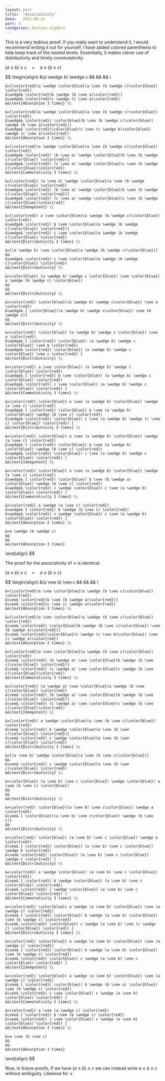 ```yaml
---
layout: post
title:  "Associativity"
date:   2022-08-23
part: 3
categories: boolean-algebra
---
```


This is a very tedious proof. If you really want to understand it, I would recommend writing it out for yourself. I have added colored parenthesis to help keep track of the nested levels. Essentially, it makes clever use of distributivity and timely commutativity.

$(a \wedge b) \wedge c \quad = \quad a \wedge (b \wedge c)$

$$
\begin{align}
    &(a \wedge b) \wedge c 
    &&
    &&
    && \\

    &=[\color{red}(a \wedge \color{blue}(a \vee (b \wedge c)\color{blue}) \color{red}) 
    &\wedge& \color{red}(b \wedge (b \vee a)\color{red})] 
    &\wedge& \color{red}(c \wedge (c \vee a)\color{red})   
    &&\text{Absorption 3 times} \\
    
    &=[\color{red}(a \wedge \color{blue}(a \vee (b \wedge c)\color{blue}) \color{red}) 
    &\wedge& \color{red}( \color{blue}(b \vee (b \wedge c)\color{blue}) \wedge (b \vee a)\color{red})] 
    &\wedge& \color{red}(\color{blue}(c \vee (c \wedge b)\color{blue}) \wedge (c \vee a)\color{red})
    &&\text{Absorption 2 times} \\

    &=[\color{red}(a \wedge \color{blue}(a \vee (b \wedge c)\color{blue}) \color{red}) 
    &\wedge& \color{red}( (b \vee a) \wedge \color{blue}(b \vee (b \wedge c)\color{blue}) \color{red})]
    &\wedge& \color{red}( (c \vee a) \wedge \color{blue}(c \vee (b \wedge c)\color{blue})\color{red})
    &&\text{Commutativity 3 times} \\

    &=[\color{red}( (a \vee a) \wedge \color{blue}(a \vee (b \wedge c)\color{blue}) \color{red}) 
    &\wedge& \color{red}( (b \vee a) \wedge \color{blue}(b \vee (b \wedge c)\color{blue}) \color{red})]
    &\wedge& \color{red}( (c \vee a) \wedge \color{blue}(c \vee (b \wedge c)\color{blue})\color{red})
    &&\text{Idempotent} \\

    &=[\color{red}( a \vee \color{blue}(a \wedge (b \wedge c)\color{blue}) \color{red})
    &\wedge& \color{red}( b \vee \color{blue}(a \wedge (b \wedge c)\color{blue}) \color{red})]
    &\wedge& \color{red}( c \vee \color{blue}(a \wedge (b \wedge c)\color{blue}) \color{red})
    &&\text{Distributivity 3 times} \\

    &=[(a \wedge b) \vee \color{blue}(a \wedge (b \wedge c)\color{blue})] 
    &&
    &\wedge& \color{red}( c \vee \color{blue}(a \wedge (b \wedge c)\color{blue}) \color{red})
    &&\text{Distributivity} \\

    &=\color{blue}( (a \wedge b) \wedge c \color{blue}) \vee \color{blue}( a \wedge (b \wedge c) \color{blue})
    &&
    &&
    &&\text{Distributivity} \\

    &=\color{red}( \color{blue}((a \wedge b) \wedge c\color{blue}) \vee a \color{red}) 
    &\wedge& [ \color{blue}((a \wedge b) \wedge c\color{blue}) \vee (b \wedge c)]
    &&
    &&\text{Distributivity} \\

    &=\color{red}( \color{blue}( (a \wedge b) \wedge c \color{blue}) \vee a \color{red})
    &\wedge& [ \color{red}( \color{blue}( (a \wedge b) \wedge c \color{blue}) \vee b \color{red}) 
    &\wedge& \color{red}( \color{blue}( (a \wedge b) \wedge c \color{blue}) \vee c \color{red}) ]
    &&\text{Distributivity} \\

    &=\color{red}( a \vee \color{blue}( (a \wedge b) \wedge c \color{blue}) \color{red})
    &\wedge& [ \color{red}( b \vee \color{blue}( (a \wedge b) \wedge c \color{blue}) \color{red}) 
    &\wedge& \color{red}( c \vee \color{blue}( (a \wedge b) \wedge c \color{blue}) \color{red}) ]
    &&\text{Commutativity 3 times} \\

    &=\color{red}( \color{blue}( a \vee (a \wedge b) \color{blue}) \wedge (a \vee c) \color{red})
    &\wedge& [ \color{red}( \color{blue}( b \vee (a \wedge b) \color{blue}) \wedge (b \vee c) \color{red}) 
    &\wedge& \color{red}( \color{blue}( c \vee (a \wedge b) \wedge (c \vee c) \color{blue}) \color{red}) ]
    &&\text{Distributivity 3 times} \\

    &=\color{red}( \color{blue}( a \vee (a \wedge b) \color{blue}) \wedge (a \vee c) \color{red})
    &\wedge& [ \color{red}( \color{blue}( b \vee (a \wedge b) \color{blue}) \wedge (b \vee c) \color{red}) 
    &\wedge& \color{red}( \color{blue}( c \vee (a \wedge b) \wedge c \color{blue}) \color{red}) ]
    &&\text{Idempotent} \\

    &=\color{red}( \color{blue}( a \vee (a \wedge b) \color{blue}) \wedge (a \vee c) \color{red})
    &\wedge& [ \color{red}( \color{blue}( b \vee (b \wedge a) \color{blue}) \wedge (b \vee c) \color{red}) 
    &\wedge& \color{red}( c \wedge \color{blue}( c \vee (a \wedge b) \color{blue}) \color{red}) ]
    &&\text{Commutativity 2 times} \\

    &=\color{red}( a \wedge (a \vee c) \color{red})
    &\wedge& [ \color{red}( b \wedge (b \vee c) \color{red}) 
    &\wedge& \color{red}( c \wedge \color{blue}( c \vee (a \wedge b)  \color{blue}) \color{red}) ]
    &&\text{Absorption 2 times} \\

    &=a \wedge (b \wedge c)
    &&
    &&
    &&\text{Absorption 3 times}
\end{align}
$$

The proof for the associativity of $\vee$ is identical.

$(a \vee b) \vee c \quad = \quad a \vee (b \vee c)$

$$
\begin{align}
    &(a \vee b) \vee c 
    &&
    &&
    && \\

    &=[\color{red}(a \vee \color{blue}(a \wedge (b \vee c)\color{blue}) \color{red}) 
    &\vee& \color{red}(b \vee (b \wedge a)\color{red})] 
    &\vee& \color{red}(c \vee (c \wedge a)\color{red})   
    &&\text{Absorption 3 times} \\
    
    &=[\color{red}(a \vee \color{blue}(a \wedge (b \vee c)\color{blue}) \color{red}) 
    &\vee& \color{red}( \color{blue}(b \wedge (b \vee c)\color{blue}) \vee (b \wedge a)\color{red})] 
    &\vee& \color{red}(\color{blue}(c \wedge (c \vee b)\color{blue}) \vee (c \wedge a)\color{red})
    &&\text{Absorption 2 times} \\

    &=[\color{red}(a \vee \color{blue}(a \wedge (b \vee c)\color{blue}) \color{red}) 
    &\vee& \color{red}( (b \wedge a) \vee \color{blue}(b \wedge (b \vee c)\color{blue}) \color{red})]
    &\vee& \color{red}( (c \wedge a) \vee \color{blue}(c \wedge (b \vee c)\color{blue})\color{red})
    &&\text{Commutativity 3 times} \\

    &=[\color{red}( (a \wedge a) \vee \color{blue}(a \wedge (b \vee c)\color{blue}) \color{red}) 
    &\vee& \color{red}( (b \wedge a) \vee \color{blue}(b \wedge (b \vee c)\color{blue}) \color{red})]
    &\vee& \color{red}( (c \wedge a) \vee \color{blue}(c \wedge (b \vee c)\color{blue})\color{red})
    &&\text{Idempotent} \\

    &=[\color{red}( a \wedge \color{blue}(a \vee (b \vee c)\color{blue}) \color{red})
    &\vee& \color{red}( b \wedge \color{blue}(a \vee (b \vee c)\color{blue}) \color{red})]
    &\vee& \color{red}( c \wedge \color{blue}(a \vee (b \vee c)\color{blue}) \color{red})
    &&\text{Distributivity 3 times} \\

    &=[(a \vee b) \wedge \color{blue}(a \vee (b \vee c)\color{blue})] 
    &&
    &\vee& \color{red}( c \wedge \color{blue}(a \vee (b \vee c)\color{blue}) \color{red})
    &&\text{Distributivity} \\

    &=\color{blue}( (a \vee b) \vee c \color{blue}) \wedge \color{blue}( a \vee (b \vee c) \color{blue})
    &&
    &&
    &&\text{Distributivity} \\

    &=\color{red}( \color{blue}((a \vee b) \vee c\color{blue}) \wedge a \color{red}) 
    &\vee& [ \color{blue}((a \vee b) \vee c\color{blue}) \wedge (b \vee c)]
    &&
    &&\text{Distributivity} \\

    &=\color{red}( \color{blue}( (a \vee b) \vee c \color{blue}) \wedge a \color{red})
    &\vee& [ \color{red}( \color{blue}( (a \vee b) \vee c \color{blue}) \wedge b \color{red}) 
    &\vee& \color{red}( \color{blue}( (a \vee b) \vee c \color{blue}) \wedge c \color{red}) ]
    &&\text{Distributivity} \\

    &=\color{red}( a \wedge \color{blue}( (a \vee b) \vee c \color{blue}) \color{red})
    &\vee& [ \color{red}( b \wedge \color{blue}( (a \vee b) \vee c \color{blue}) \color{red}) 
    &\vee& \color{red}( c \wedge \color{blue}( (a \vee b) \vee c \color{blue}) \color{red}) ]
    &&\text{Commutativity 3 times} \\

    &=\color{red}( \color{blue}( a \wedge (a \vee b) \color{blue}) \vee (a \wedge c) \color{red})
    &\vee& [ \color{red}( \color{blue}( b \wedge (a \vee b) \color{blue}) \vee (b \wedge c) \color{red}) 
    &\vee& \color{red}( \color{blue}( c \wedge (a \vee b) \vee (c \wedge c) \color{blue}) \color{red}) ]
    &&\text{Distributivity 3 times} \\

    &=\color{red}( \color{blue}( a \wedge (a \vee b) \color{blue}) \vee (a \wedge c) \color{red})
    &\vee& [ \color{red}( \color{blue}( b \wedge (a \vee b) \color{blue}) \vee (b \wedge c) \color{red}) 
    &\vee& \color{red}( \color{blue}( c \wedge (a \vee b) \vee c \color{blue}) \color{red}) ]
    &&\text{Idempotent} \\

    &=\color{red}( \color{blue}( a \wedge (a \vee b) \color{blue}) \vee (a \wedge c) \color{red})
    &\vee& [ \color{red}( \color{blue}( b \wedge (b \vee a) \color{blue}) \vee (b \wedge c) \color{red}) 
    &\vee& \color{red}( c \vee \color{blue}( c \wedge (a \vee b) \color{blue}) \color{red}) ]
    &&\text{Commutativity 2 times} \\

    &=\color{red}( a \vee (a \wedge c) \color{red})
    &\vee& [ \color{red}( b \vee (b \wedge c) \color{red}) 
    &\vee& \color{red}( c \vee \color{blue}( c \wedge (a \vee b)  \color{blue}) \color{red}) ]
    &&\text{Absorption 2 times} \\

    &=a \vee (b \vee c)
    &&
    &&
    &&\text{Absorption 3 times}
\end{align}
$$

Now, in future proofs, if we have $(a \wedge b) \wedge c$ we can instead write $a \wedge b \wedge c$ without ambiguity. Likewise for $\vee$.